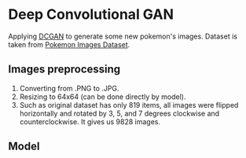 # Deep Convolutional GAN
Applying [DCGAN](https://github.com/eriklindernoren/PyTorch-GAN#deep-convolutional-gan) to generate some new pokemon's images.
Dataset is taken from  [Pokemon Images Dataset](https://www.kaggle.com/kvpratama/pokemon-images-dataset).

## Images preprocessing

 1. Converting from .PNG to .JPG.
 2. Resizing to 64x64 (can be done directly by model).
 3. Such as original dataset has only 819 items, all images were flipped horizontally and rotated by 3, 5, and 7 degrees clockwise and counterclockwise. It gives us 9828 images.
 
## Model
